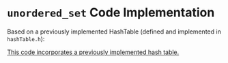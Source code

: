 # `unordered_set` Code Implementation

Based on a previously implemented HashTable (defined and implemented in `hashTable.h`):

[This code incorporates a previously implemented hash table.](Implementation.cpp)